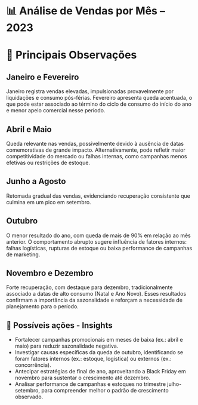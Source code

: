 # 📊 Análise de Vendas por Mês – 2023

# 🔎 Principais Observações

## Janeiro e Fevereiro
Janeiro registra vendas elevadas, impulsionadas provavelmente por liquidações e consumo pós-férias.
Fevereiro apresenta queda acentuada, o que pode estar associado ao término do ciclo de consumo do início do ano e menor apelo comercial nesse período.

## Abril e Maio
Queda relevante nas vendas, possivelmente devido à ausência de datas comemorativas de grande impacto.
Alternativamente, pode refletir maior competitividade do mercado ou falhas internas, como campanhas menos efetivas ou restrições de estoque.

## Junho a Agosto
Retomada gradual das vendas, evidenciando recuperação consistente que culmina em um pico em setembro.

## Outubro
O menor resultado do ano, com queda de mais de 90% em relação ao mês anterior.
O comportamento abrupto sugere influência de fatores internos: falhas logísticas, rupturas de estoque ou baixa performance de campanhas de marketing.

## Novembro e Dezembro
Forte recuperação, com destaque para dezembro, tradicionalmente associado a datas de alto consumo (Natal e Ano Novo).
Esses resultados confirmam a importância da sazonalidade e reforçam a necessidade de planejamento para o período.

## 📌 Possíveis ações - Insights
* Fortalecer campanhas promocionais em meses de baixa (ex.: abril e maio) para reduzir sazonalidade negativa.
* Investigar causas específicas da queda de outubro, identificando se foram fatores internos (ex.: estoque, logística) ou externos (ex.: concorrência).
* Antecipar estratégias de final de ano, aproveitando a Black Friday em novembro para sustentar o crescimento até dezembro.
* Analisar performance de campanhas e estoques no trimestre julho-setembro, para compreender melhor o padrão de crescimento observado.